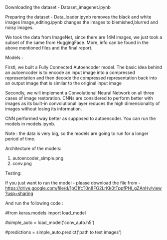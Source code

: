 Downloading the dataset -
Dataset_imagenet.ipynb 

Preparing the dataset - 
Data_loader.ipynb removes the black and white images
Image_editing.ipynb changes the images to blemished,blurred and noisy images.

We took the data from ImageNet, since there are 14M images, we just took a subset of the same from HuggingFace. More, info can be found in the above 
mentioned files and the final report.

Models :

Firstl, we built a Fully Connected Autoencoder model. The basic idea behind an autoencoder is to encode an input image into a compressed representation 
and then decode the compressed representation back into an output image that is similar to the original input image

Secondly, we will implement a Convolutional Neural Network on all three cases of image restoration. 
CNNs are considered to perform better with images as its built-in convolutional layer reduces the high dimensionality of images without losing its information.

CNN performed way better as supposed to autoencoder. You can run the models in models.ipynb. 

Note : the data is very big, so the models are going to run for a longer period of time.

Architecture of the models:

1. autoencoder_simple.png
2. conv.png

Testing:

If you just want to run the model - please download the file from - 
https://drive.google.com/file/d/1pC1fcT0n8FG2LrKk0tTppfPHl_gZAnHv/view?usp=sharing

And run the following code :

#from keras.models import load_model

#simple_auto = load_model('conv_auto.h5')

#predictions = simple_auto.predict('path to test images')

